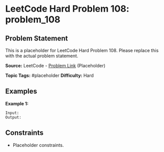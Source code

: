 # LeetCode Hard Problem 108: problem_108

## Problem Statement

This is a placeholder for LeetCode Hard Problem 108.
Please replace this with the actual problem statement.

**Source:** LeetCode - [Problem Link](https://leetcode.com/problems/problem-108/) (Placeholder)

**Topic Tags:** #placeholder
**Difficulty:** Hard

## Examples

**Example 1:**

```
Input:
Output:
```

## Constraints

- Placeholder constraints.
